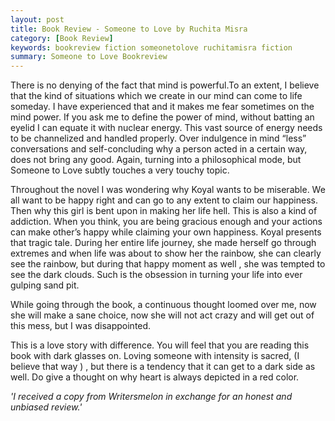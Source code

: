 ```yaml
---
layout: post
title: Book Review - Someone to Love by Ruchita Misra
category: [Book Review]
keywords: bookreview fiction someonetolove ruchitamisra fiction
summary: Someone to Love Bookreview
---
```

There is no denying of the fact that mind is powerful.To an extent, I believe that the kind of situations which we create in our mind can come to life someday. I have experienced that and it makes me fear sometimes on the mind power. If you ask me to define the power of mind, without batting an eyelid I can equate it with nuclear energy. This vast source of energy needs to be channelized and handled properly. Over indulgence in mind “less” conversations and self-concluding why a person acted in a certain way, does not bring any good. Again, turning into a philosophical mode, but Someone to Love subtly touches a very touchy topic.

Throughout the novel I was wondering why Koyal wants to be miserable. We all want to be happy right and can go to any extent to claim our happiness. Then why this girl is bent upon in making her life hell. This is also a kind of addiction. When you think, you are being gracious enough and your actions can make other’s happy while claiming your own happiness. Koyal presents that tragic tale. During her entire life journey, she made herself go through extremes and when life was about to show her the rainbow, she can clearly see the rainbow, but during that happy moment as well , she was tempted to see the dark clouds. Such is the obsession in turning your life into ever gulping sand pit.

While going through the book, a continuous thought loomed over me, now she will make a sane choice, now she will not act crazy and will get out of this mess, but I was disappointed.

This is a love story with difference. You will feel that you are reading this book with dark glasses on. Loving someone with intensity is sacred, (I believe that way ) , but there is a tendency that it can get to a dark side as well. Do give a thought on why heart is always depicted in a red color.

*'I received a copy from Writersmelon in exchange for an honest and unbiased review.'*
